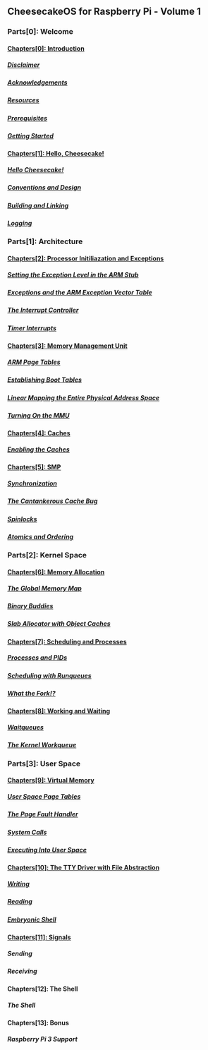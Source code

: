 ## CheesecakeOS for Raspberry Pi - Volume 1
### Parts[0]: Welcome
#### [Chapters[0]: Introduction](chapter0/chapter0.md)
  ##### [*Disclaimer*](chapter0/disclaimer.md)
  ##### [*Acknowledgements*](chapter0/acknowledgements.md)
  ##### [*Resources*](chapter0/resources.md)
  ##### [*Prerequisites*](chapter0/prerequisites.md)
  ##### [*Getting Started*](chapter0/getting-started.md)
#### [Chapters[1]: Hello, Cheesecake!](chapter1/chapter1.md)
  ##### [*Hello Cheesecake!*](chapter1/hello-cheesecake.md)
  ##### [*Conventions and Design*](chapter1/conventions-design.md)
  ##### [*Building and Linking*](chapter1/building-linking.md)
  ##### [*Logging*](chapter1/logging.md)
### Parts[1]: Architecture
#### [Chapters[2]: Processor Initiliazation and Exceptions](chapter2/chapter2.md)
  ##### [*Setting the Exception Level in the ARM Stub*](chapter2/arm-stub.md)
  ##### [*Exceptions and the ARM Exception Vector Table*](chapter2/exception-vector-table.md)
  ##### [*The Interrupt Controller*](chapter2/interrupt-controller.md)
  ##### [*Timer Interrupts*](chapter2/timer-interrupts.md)
#### [Chapters[3]: Memory Management Unit](chapter3/chapter3.md)
  ##### [*ARM Page Tables*](chapter3/arm-page-tables.md)
  ##### [*Establishing Boot Tables*](chapter3/boot-tables.md)
  ##### [*Linear Mapping the Entire Physical Address Space*](chapter3/linear-mapping.md)
  ##### [*Turning On the MMU*](chapter3/mmu.md)
#### [Chapters[4]: Caches](chapter4/chapter4.md)
  ##### [*Enabling the Caches*](chapter4/caches.md)
#### [Chapters[5]: SMP](chapter5/chapter5.md)
  ##### [*Synchronization*](chapter5/synchronization.md)
  ##### [*The Cantankerous Cache Bug*](chapter5/cache-bug.md)
  ##### [*Spinlocks*](chapter5/spinlocks.md)
  ##### [*Atomics and Ordering*](chapter5/atomics-ordering.md)
### Parts[2]: Kernel Space
#### [Chapters[6]: Memory Allocation](chapter6/chapter6.md)
  ##### [*The Global Memory Map*](chapter6/global-memmap.md)
  ##### [*Binary Buddies*](chapter6/binary-buddies.md)
  ##### [*Slab Allocator with Object Caches*](chapter6/slab.md)
#### [Chapters[7]: Scheduling and Processes](chapter7/chapter7.md)
  ##### [*Processes and PIDs*](chapter7/process.md)
  ##### [*Scheduling with Runqueues*](chapter7/scheduler.md)
  ##### [*What the Fork!?*](chapter7/fork.md)
#### [Chapters[8]: Working and Waiting](chapter8/chapter8.md)
  ##### [*Waitqueues*](chapter8/waitqueues.md)
  ##### [*The Kernel Workqueue*](chapter8/workqueue.md)
### Parts[3]: User Space
#### [Chapters[9]: Virtual Memory](chapter09/chapter09.md)
  ##### [*User Space Page Tables*](chapter09/pagetables.md)
  ##### [*The Page Fault Handler*](chapter09/pagefault.md)
  ##### [*System Calls*](chapter09/syscall.md)
  ##### [*Executing Into User Space*](chapter09/exec.md)
#### [Chapters[10]: The TTY Driver with File Abstraction](chapter10/chapter10.md)
  ##### [*Writing*](chapter10/write.md)
  ##### [*Reading*](chapter10/read.md)
  ##### [*Embryonic Shell*](chapter10/shell.md)
#### [Chapters[11]: Signals](chapter11/chapter11.md)
  ##### *Sending*
  ##### *Receiving*
#### Chapters[12]: The Shell
  ##### *The Shell*
#### Chapters[13]: Bonus
  ##### *Raspberry Pi 3 Support*
